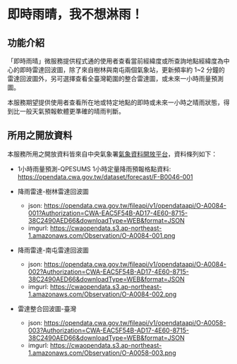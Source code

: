 # 即時雨晴，我不想淋雨！

## 功能介紹
「即時雨晴」微服務提供程式通的使用者查看當前經緯度或所查詢地點經緯度為中心的即時雷達回波圖，除了來自樹林與南屯兩個氣象站，更新頻率約 1~2 分鐘的雷達回波圖外，另可選擇查看全臺灣範圍的整合雷達圖，或未來一小時雨量預測圖。

本服務期望提供使用者查看所在地或特定地點的即時或未來一小時之晴雨狀態，得到比一般天氣預報軟體更準確的晴雨判斷。

## 所用之開放資料

本服務所用之開放資料皆來自中央氣象署[氣象資料開放平台](https://opendata.cwa.gov.tw/index)，資料條列如下：

- 1小時雨量預測-QPESUMS 1小時定量降雨預報格點資料: https://opendata.cwa.gov.tw/dataset/forecast/F-B0046-001

- 降雨雷達-樹林雷達回波圖
    - json: https://opendata.cwa.gov.tw/fileapi/v1/opendataapi/O-A0084-001?Authorization=CWA-EAC5F54B-AD17-4E60-8715-38C2490AED66&downloadType=WEB&format=JSON
    - imgurl: https://cwaopendata.s3.ap-northeast-1.amazonaws.com/Observation/O-A0084-001.png
- 降雨雷達-南屯雷達回波圖
    - json: https://opendata.cwa.gov.tw/fileapi/v1/opendataapi/O-A0084-002?Authorization=CWA-EAC5F54B-AD17-4E60-8715-38C2490AED66&downloadType=WEB&format=JSON
    - imgurl: https://cwaopendata.s3.ap-northeast-1.amazonaws.com/Observation/O-A0084-002.png
- 雷達整合回波圖-臺灣
    - json: https://opendata.cwa.gov.tw/fileapi/v1/opendataapi/O-A0058-003?Authorization=CWA-EAC5F54B-AD17-4E60-8715-38C2490AED66&downloadType=WEB&format=JSON
    - imgurl: https://cwaopendata.s3.ap-northeast-1.amazonaws.com/Observation/O-A0058-003.png
